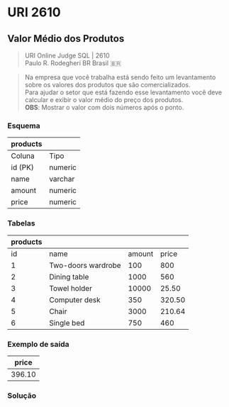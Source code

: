 # URI 2610

## Valor Médio dos Produtos

>URI Online Judge SQL | 2610  
>Paulo R. Rodegheri BR Brasil :brazil:  

>Na empresa que você trabalha está sendo feito um levantamento sobre os valores dos produtos que são comercializados.  
Para ajudar o setor que está fazendo esse levantamento você deve calcular e exibir o valor médio do preço dos produtos.  
**OBS**: Mostrar o valor com dois números após o ponto.

### Esquema  

| products |         |
| -------- | ------- |
| Coluna   | Tipo    |
| id (PK)  | numeric |
| name     | varchar |
| amount   | numeric |
| price    | numeric |

### Tabelas

| products |                    |        |        |
| -------- | ------------------ | ------ | ------ |
| id       | name               | amount | price  |
| 1        | Two-doors wardrobe | 100    | 800    |
| 2        | Dining table       | 1000   | 560    |
| 3        | Towel holder       | 10000  | 25.50  |
| 4        | Computer desk      | 350    | 320.50 |
| 5        | Chair              | 3000   | 210.64 |
| 6        | Single bed         | 750    | 460    |

### Exemplo de saída

| price  |
| ------ |
| 396.10 |

### Solução

```"
```
